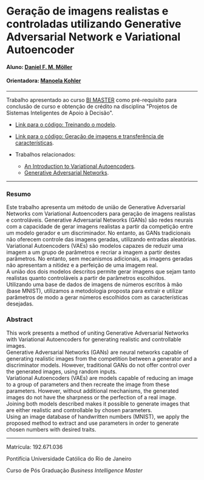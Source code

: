 # Geração de imagens realistas e controladas utilizando Generative Adversarial Network e Variational Autoencoder

#### Aluno: [Daniel F. M. Möller](https://github.com/danmoller)       
#### Orientadora: [Manoela Kohler](https://github.com/manoelakohler)    

---

Trabalho apresentado ao curso [BI MASTER](https://ica.puc-rio.ai/bi-master) como pré-requisito para conclusão de curso e obtenção de crédito na disciplina "Projetos de Sistemas Inteligentes de Apoio à Decisão".

- [Link para o código: Treinando o modelo](https://github.com/danmoller/Realistic-and-Controlled-Image-Generation/blob/main/VAE%2BDiscr%20-%20Train%20-%20Rev%201.ipynb).   
- [Link para o código: Geração de imagens e transferência de características](https://github.com/danmoller/Realistic-and-Controlled-Image-Generation/blob/main/Number_Experiments%20-%20Rev%201.ipynb).

- Trabalhos relacionados:
    - [An Introduction to Variational Autoencoders](https://arxiv.org/abs/1906.02691).
    - [Generative Adversarial Networks](https://arxiv.org/abs/1406.2661).

---

### Resumo    

Este trabalho apresenta um método de união de Generative Adversarial Networks com Variational Autoencoders para geração de imagens realistas e controláveis.
Generative Adversarial Networks (GANs) são redes neurais com a capacidade de gerar imagens realistas a partir da competição entre um modelo gerador e um discriminador. No entanto, as GANs tradicionais não oferecem controle das imagens geradas, utilizando entradas aleatórias.   
Variational Autoencoders (VAEs) são modelos capazes de reduzir uma imagem a um grupo de parâmetros e recriar a imagem a partir destes parâmetros. No entanto, sem mecanismos adicionais, as imagens geradas não apresentam a nitidez e a perfeição de uma imagem real.    
A união dos dois modelos descritos permite gerar imagens que sejam tanto realistas quanto controláveis a partir de parâmetros escolhidos.   
Utilizando uma base de dados de imagens de números escritos à mão (base MNIST), utilizamos a metodologia proposta para extrair e utilizar parâmetros de modo a gerar números escolhidos com as características desejadas.

### Abstract    

This work presents a method of uniting Generative Adversarial Networks with Variational Autoencoders for generating realistic and controllable images.   
Generative Adversarial Networks (GANs) are neural networks capable of generating realistic images from the competition between a generator and a discriminator models. However, traditional GANs do not offer control over the generated images, using random inputs.   
Variational Autoencoders (VAEs) are models capable of reducing an image to a group of parameters and then recreate the image from these parameters. However, without additional mechanisms, the generated images do not have the sharpness or the perfection of a real image.   
Joining both models described makes it possible to generate images that are either realistic and controllable by chosen parameters.    
Using an image database of handwritten numbers (MNIST), we apply the proposed method to extract and use parameters in order to generate chosen numbers with desired traits.   

---

Matrícula: 192.671.036

Pontifícia Universidade Católica do Rio de Janeiro

Curso de Pós Graduação *Business Intelligence Master*
